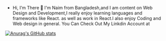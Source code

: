 - Hi, I’m There 👋 
I'm Naim from Bangladesh,and I am content on Web Design and Development,I really enjoy learning  languages and frameworks like React.
as well as work in React.I also enjoy Coding and Web design in general. You Can Check Out My Linkdin Account at

[![Anurag's GitHub stats](https://github-readme-stats.vercel.app/api?username=Naimul)](https://github.com/anuraghazra/github-readme-stats)
